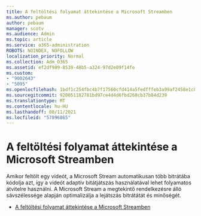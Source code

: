 ```yaml
---
title: A feltöltési folyamat áttekintése a Microsoft Streamben
ms.author: pebaum
author: pebaum
manager: scotv
ms.audience: Admin
ms.topic: article
ms.service: o365-administration
ROBOTS: NOINDEX, NOFOLLOW
localization_priority: Normal
ms.collection: Adm_O365
ms.assetid: ef2df989-8539-48b5-a324-97d2e09f14fe
ms.custom:
- "9002643"
- "5095"
ms.openlocfilehash: 1bdf1c254fbc4b7f17560cfd414a5fedfffeb3a99af2458e1c8f0a889ddd97bb
ms.sourcegitcommit: 920051182781bd97ce4d4d6fbd268cb37b84d239
ms.translationtype: MT
ms.contentlocale: hu-HU
ms.lasthandoff: 08/11/2021
ms.locfileid: "57896865"
---
```

# <a name="upload-process-overview-in-microsoft-stream"></a>A feltöltési folyamat áttekintése a Microsoft Streamben

Amikor feltölt egy videót, a Microsoft Stream automatikusan több bitrátába kódolja azt, így a videót adaptív bitátjátszás használatával lehet folyamatos átvitelre használni. A Microsoft Stream a megtekintő rendelkezésre álló sávszélessége alapján optimalizálja a lejátszás bitrátátát és minőségét.

- [A feltöltési folyamat áttekintése a Microsoft Streamben](https://docs.microsoft.com/stream/upload-process-overview)

